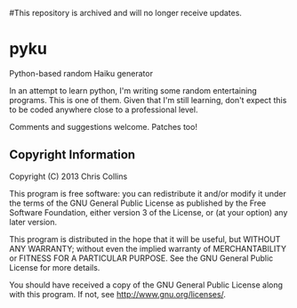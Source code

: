 #This repository is archived and will no longer receive updates.

pyku
====

Python-based random Haiku generator

In an attempt to learn python, I'm writing some random entertaining 
programs.  This is one of them.  Given that I'm still learning, don't 
expect this to be coded anywhere close to a professional level.

Comments and suggestions welcome.  Patches too!


Copyright Information
---------------------
Copyright (C) 2013 Chris Collins

This program is free software: you can redistribute it and/or modify
it under the terms of the GNU General Public License as published by
the Free Software Foundation, either version 3 of the License, or
(at your option) any later version.

This program is distributed in the hope that it will be useful,
but WITHOUT ANY WARRANTY; without even the implied warranty of
MERCHANTABILITY or FITNESS FOR A PARTICULAR PURPOSE.  See the
GNU General Public License for more details.

You should have received a copy of the GNU General Public License
along with this program.  If not, see <http://www.gnu.org/licenses/>.
